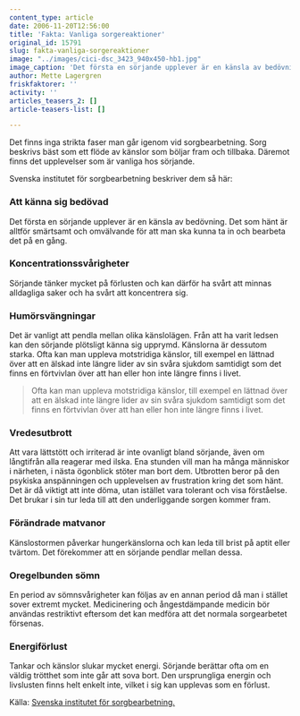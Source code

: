```yaml
---
content_type: article
date: 2006-11-20T12:56:00
title: 'Fakta: Vanliga sorgereaktioner'
original_id: 15791
slug: fakta-vanliga-sorgereaktioner
image: "../images/cici-dsc_3423_940x450-hb1.jpg"
image_caption: 'Det första en sörjande upplever är en känsla av bedövning. Det som hänt är alltför smärtsamt och omvälvande för att man ska kunna ta in och bearbeta det på en gång.'
author: Mette Lagergren
friskfaktorer: ''
activity: ''
articles_teasers_2: []
article-teasers-list: []

---
```


Det finns inga strikta faser man går igenom vid sorgbearbetning. Sorg beskrivs bäst som ett flöde av känslor som böljar fram och tillbaka. Däremot finns det upplevelser som är vanliga hos sörjande.

Svenska institutet för sorgbearbetning beskriver dem så här:

### Att känna sig bedövad

Det första en sörjande upplever är en känsla av bedövning. Det som hänt är alltför smärtsamt och omvälvande för att man ska kunna ta in och bearbeta det på en gång.

### Koncentrationssvårigheter

Sörjande tänker mycket på förlusten och kan därför ha svårt att minnas alldagliga saker och ha svårt att koncentrera sig.

### Humörsvängningar

Det är vanligt att pendla mellan olika känslolägen. Från att ha varit ledsen kan den sörjande plötsligt känna sig upprymd. Känslorna är dessutom starka. Ofta kan man uppleva motstridiga känslor, till exempel en lättnad över att en älskad inte längre lider av sin svåra sjukdom samtidigt som det finns en förtvivlan över att han eller hon inte längre finns i livet.

> Ofta kan man uppleva motstridiga känslor, till exempel en lättnad över att en älskad inte längre lider av sin svåra sjukdom samtidigt som det finns en förtvivlan över att han eller hon inte längre finns i livet.

### Vredesutbrott

Att vara lättstött och irriterad är inte ovanligt bland sörjande, även om långtifrån alla reagerar med ilska. Ena stunden vill man ha många människor i närheten, i nästa ögonblick stöter man bort dem. Utbrotten beror på den psykiska anspänningen och upplevelsen av frustration kring det som hänt. Det är då viktigt att inte döma, utan istället vara tolerant och visa förståelse. Det brukar i sin tur leda till att den underliggande sorgen kommer fram.

### Förändrade matvanor

Känslostormen påverkar hungerkänslorna och kan leda till brist på aptit eller tvärtom. Det förekommer att en sörjande pendlar mellan dessa.

### Oregelbunden sömn

En period av sömnsvårigheter kan följas av en annan period då man i stället sover extremt mycket. Medicinering och ångestdämpande medicin bör användas restriktivt eftersom det kan medföra att det normala sorgearbetet försenas.

### Energiförlust

Tankar och känslor slukar mycket energi. Sörjande berättar ofta om en väldig trötthet som inte går att sova bort. Den ursprungliga energin och livslusten finns helt enkelt inte, vilket i sig kan upplevas som en förlust.

Källa: [Svenska institutet för sorgbearbetning.](https://www.sorg.se/ "Svenska institutet för sorgbearbetning.")

